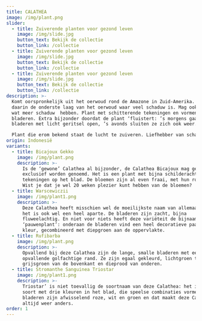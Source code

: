 ```yaml
---
title: CALATHEA
image: /img/plant.png
slider:
  - title: Zuiverende planten voor gezond leven
    image: /img/slide.jpg
    button_text: Bekijk de collectie
    button_link: /collectie
  - title: Zuiverende planten voor gezond leven
    image: /img/slide.jpg
    button_text: Bekijk de collectie
    button_link: /collectie
  - title: Zuiverende planten voor gezond leven
    image: /img/slide.jpg
    button_text: Bekijk de collectie
    button_link: /collectie
description: >-
  Komt oorspronkelijk uit het oerwoud rond de Amazone in Zuid-Amerika. Groeit
  daarin de onderste laag van het oerwoud waar veel schaduw is. Mag ook thuis
  wat meer schaduw  hebben. Plant met schitterende tekeningen en vormen op de
  bladeren. Extra bijzonder doordat de plant ‘fluistert: ’s morgens gaan de
  bladeren met licht geritsel open, ’s avonds sluiten ze zich ook weer.

  Plant die erom bekend staat de lucht te zuiveren. Liefhebber van schaduw!
origin: Indonesië
variants:
  - title: Bicajoux Gekko
    image: /img/plant.png
    description: >-
      Is de ‘gewone’ Calathea al bijzonder, de Calathea Bicajoux mag gerust
      exclusief worden genoemd. Het is een plant met bijna schilderachtige
      tekeningen op het blad. De bloemen zijn al even fraai, met hun roze tint.
      Wist je dat je wel 20 weken plezier kunt hebben van de bloemen?
  - title: Warscewiczii
    image: /img/plant1.png
    description: >-
      Deze Calathea heeft misschien wel de moeilijkste naam van allemaal, maar
      het is ook wel een heel aparte. De bladeren zijn zacht, bijna
      fluweelachtig. En niet voor niets heeft deze variëteit de bijnaam van
      ‘pauwenplant’: onderaan de bladeren vind een heel decoratieve paarse
      kleur, gecombineerd met diepgroen aan de oppervlakte.
  - title: Rufibarba
    image: /img/plant.png
    description: >-
      Opvallend bij deze Calathea zijn de lange, smalle bladeren met een
      opvallende golfachtige rand. Ze zijn egaal gekleurd, lichtgroen tot
      grijsgroen van de bovenkant en dieprood van onderen.
  - title: Stromanthe Sanguinea Triostar
    image: /img/plant1.png
    description: >-
      Triostar’ is niet toevallig de soortnaam van deze Calathea: het is een
      soort met drie kleuren in het blad, die speelse combinaties vormen. De
      bladeren zijn afwisselend roze, wit en groen en dat maakt deze Calathea
      altijd weer anders.
order: 1
---
```



